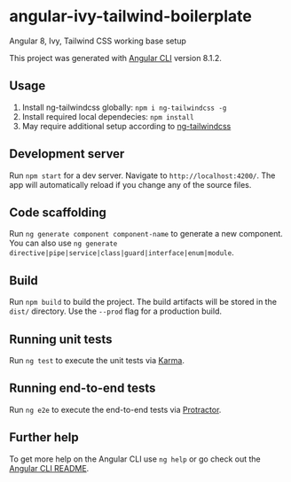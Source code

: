 # angular-ivy-tailwind-boilerplate

Angular 8, Ivy, Tailwind CSS working base setup

This project was generated with [Angular CLI](https://github.com/angular/angular-cli) version 8.1.2.

## Usage
1. Install ng-tailwindcss globally: `npm i ng-tailwindcss -g` 
2. Install required local dependecies: `npm install`
3. May require additional setup according to [ng-tailwindcss](https://www.npmjs.com/package/ng-tailwindcss)

## Development server

Run `npm start` for a dev server. Navigate to `http://localhost:4200/`. The app will automatically reload if you change any of the source files.

## Code scaffolding

Run `ng generate component component-name` to generate a new component. You can also use `ng generate directive|pipe|service|class|guard|interface|enum|module`.

## Build

Run `npm build` to build the project. The build artifacts will be stored in the `dist/` directory. Use the `--prod` flag for a production build.

## Running unit tests

Run `ng test` to execute the unit tests via [Karma](https://karma-runner.github.io).

## Running end-to-end tests

Run `ng e2e` to execute the end-to-end tests via [Protractor](http://www.protractortest.org/).

## Further help

To get more help on the Angular CLI use `ng help` or go check out the [Angular CLI README](https://github.com/angular/angular-cli/blob/master/README.md).
